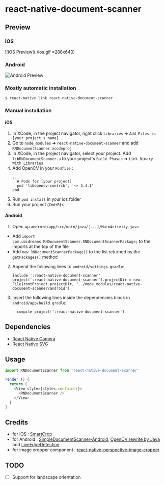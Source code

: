 # react-native-document-scanner

## Preview

### iOS

![iOS Preview](./ios.gif =288x640)


### Android
 
 ![Android Preview](./android.gif)

### Mostly automatic installation

`$ react-native link react-native-document-scanner`

### Manual installation

#### iOS

1. In XCode, in the project navigator, right click `Libraries` ➜ `Add Files to [your project's name]`
2. Go to `node_modules` ➜ `react-native-document-scanner` and add `RNDocumentScanner.xcodeproj`
3. In XCode, in the project navigator, select your project. Add `libRNDocumentScanner.a` to your project's `Build Phases` ➜ `Link Binary With Libraries`
4. Add OpenCV in your `Podfile` :
   ```
   ...
     # Pods for [your project]
     pod 'libopencv-contrib', '~> 3.4.1'
   end
   ```
5. Run `pod install` in your ios folder
6. Run your project (`Cmd+R`)<

#### Android

1. Open up `android/app/src/main/java/[...]/MainActivity.java`

- Add `import com.ubidreams.RNDocumentScanner.RNDocumentScannerPackage;` to the imports at the top of the file
- Add `new RNDocumentScannerPackage()` to the list returned by the `getPackages()` method

2. Append the following lines to `android/settings.gradle`:
   ```
   include ':react-native-document-scanner'
   project(':react-native-document-scanner').projectDir = new File(rootProject.projectDir, '../node_modules/react-native-document-scanner/android')
   ```
3. Insert the following lines inside the dependencies block in `android/app/build.gradle`:
   ```
     compile project(':react-native-document-scanner')
   ```

## Dependencies

- [React Native Camera](https://react-native-community.github.io/react-native-camera/docs/installation)
- [React Native SVG](https://github.com/react-native-community/react-native-svg#installation)

## Usage

```javascript
import RNDocumentScanner from 'react-native-document-scanner'

render () {
  return (
    <View style={styles.container}>
      <RNDocumentScanner />
    </View>
  )
}
```

## Credits

- for iOS : [SmartCrop](https://github.com/kronik/smartcrop)
- for Android : [SimpleDocumentScanner-Android](https://github.com/jbttn/SimpleDocumentScanner-Android), [OpenCV rewrite by Java](https://github.com/kongzaohui/OpenCV) and [LiveEdgeDetection](https://github.com/adityaarora1/LiveEdgeDetection)
- for image cropper component : [react-native-perspective-image-cropper](https://github.com/Michaelvilleneuve/react-native-perspective-image-cropper)

## TODO

- [ ] Support for landscape orientation
